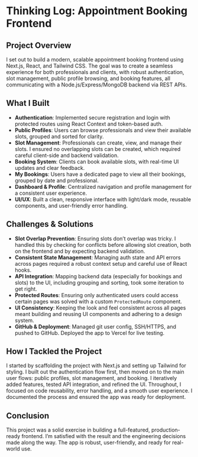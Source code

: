 # Thinking Log: Appointment Booking Frontend

## Project Overview

I set out to build a modern, scalable appointment booking frontend using Next.js, React, and Tailwind CSS. The goal was to create a seamless experience for both professionals and clients, with robust authentication, slot management, public profile browsing, and booking features, all communicating with a Node.js/Express/MongoDB backend via REST APIs.

## What I Built

- **Authentication**: Implemented secure registration and login with protected routes using React Context and token-based auth.
- **Public Profiles**: Users can browse professionals and view their available slots, grouped and sorted for clarity.
- **Slot Management**: Professionals can create, view, and manage their slots. I ensured no overlapping slots can be created, which required careful client-side and backend validation.
- **Booking System**: Clients can book available slots, with real-time UI updates and clear feedback.
- **My Bookings**: Users have a dedicated page to view all their bookings, grouped by date and professional.
- **Dashboard & Profile**: Centralized navigation and profile management for a consistent user experience.
- **UI/UX**: Built a clean, responsive interface with light/dark mode, reusable components, and user-friendly error handling.

## Challenges & Solutions

- **Slot Overlap Prevention**: Ensuring slots don’t overlap was tricky. I handled this by checking for conflicts before allowing slot creation, both on the frontend and by expecting backend validation.
- **Consistent State Management**: Managing auth state and API errors across pages required a robust context setup and careful use of React hooks.
- **API Integration**: Mapping backend data (especially for bookings and slots) to the UI, including grouping and sorting, took some iteration to get right.
- **Protected Routes**: Ensuring only authenticated users could access certain pages was solved with a custom `ProtectedRoute` component.
- **UI Consistency**: Keeping the look and feel consistent across all pages meant building and reusing UI components and adhering to a design system.
- **GitHub & Deployment**: Managed git user config, SSH/HTTPS, and pushed to GitHub. Deployed the app to Vercel for live testing.

## How I Tackled the Project

I started by scaffolding the project with Next.js and setting up Tailwind for styling. I built out the authentication flow first, then moved on to the main user flows: public profiles, slot management, and booking. I iteratively added features, tested API integration, and refined the UI. Throughout, I focused on code reusability, error handling, and a smooth user experience. I documented the process and ensured the app was ready for deployment.

## Conclusion

This project was a solid exercise in building a full-featured, production-ready frontend. I’m satisfied with the result and the engineering decisions made along the way. The app is robust, user-friendly, and ready for real-world use.

